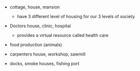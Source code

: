 - cottage, house, mansion
   - have 3 different level of housing for our 3 levels of society

- Doctors house, clinic, hospital
   - provides a virtual resource called health care



- food production (animals)
- carpenters house, workshop, sawmill
- docks, smoke houses, fishing port

